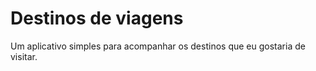 # Destinos de viagens
Um aplicativo simples para acompanhar os destinos que eu gostaria de visitar. 